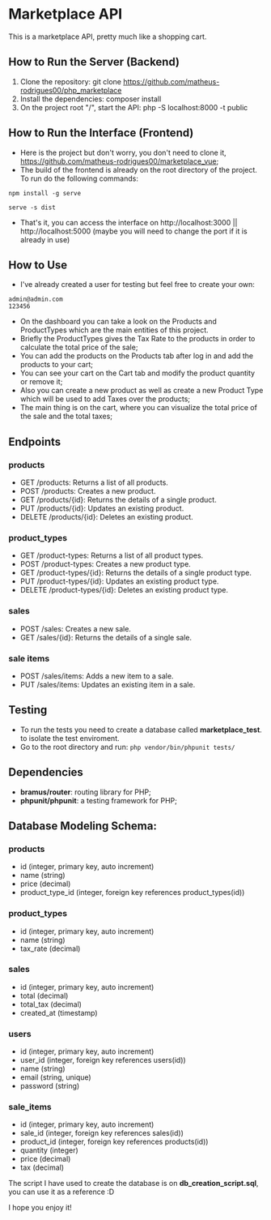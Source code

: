 # Marketplace API
This is a marketplace API, pretty much like a shopping cart.

## How to Run the Server (Backend)
1. Clone the repository: git clone https://github.com/matheus-rodrigues00/php_marketplace
2. Install the dependencies: composer install
3. On the project root "/", start the API: php -S localhost:8000 -t public

## How to Run the Interface (Frontend)
- Here is the project but don't worry, you don't need to clone it, https://github.com/matheus-rodrigues00/marketplace_vue;
- The build of the frontend is already on the root directory of the project. To run do the following commands:
```
npm install -g serve
``` 
```
serve -s dist
```
- That's it, you can access the interface on http://localhost:3000 || http://localhost:5000 (maybe you will need to change the port if it is already in use)

## How to Use
- I've already created a user for testing but feel free to create your own: 
```
admin@admin.com
123456
```
- On the dashboard you can take a look on the Products and ProductTypes which are the main entities of this project.
- Briefly the ProductTypes gives the Tax Rate to the products in order to calculate the total price of the sale;
- You can add the products on the Products tab after log in and add the products to your cart;
- You can see your cart on the Cart tab and modify the product quantity or remove it;
- Also you can create a new product as well as create a new Product Type which will be used to add Taxes over the products;
- The main thing is on the cart, where you can visualize the total price of the sale and the total taxes;

## Endpoints
### products
- GET /products: Returns a list of all products.
- POST /products: Creates a new product.
- GET /products/{id}: Returns the details of a single product.
- PUT /products/{id}: Updates an existing product.
- DELETE /products/{id}: Deletes an existing product.

### product_types
- GET /product-types: Returns a list of all product types.
- POST /product-types: Creates a new product type.
- GET /product-types/{id}: Returns the details of a single product type.
- PUT /product-types/{id}: Updates an existing product type.
- DELETE /product-types/{id}: Deletes an existing product type.

### sales
- POST /sales: Creates a new sale.
- GET /sales/{id}: Returns the details of a single sale.

### sale items
- POST /sales/items: Adds a new item to a sale.
- PUT /sales/items: Updates an existing item in a sale.

## Testing
- To run the tests you need to create a database called **marketplace_test**. to isolate the test enviroment.
- Go to the root directory and run:
```php vendor/bin/phpunit tests/```

## Dependencies
- **bramus/router**: routing library for PHP;
- **phpunit/phpunit**: a testing framework for PHP;

## Database Modeling Schema:
### products
- id (integer, primary key, auto increment)
- name (string)
- price (decimal)
- product_type_id (integer, foreign key references product_types(id))

### product_types
- id (integer, primary key, auto increment)
- name (string)
- tax_rate (decimal)

### sales
- id (integer, primary key, auto increment)
- total (decimal)
- total_tax (decimal)
- created_at (timestamp)

### users
- id (integer, primary key, auto increment)
- user_id (integer, foreign key references users(id))
- name (string)
- email (string, unique)
- password (string)


### sale_items
- id (integer, primary key, auto increment)
- sale_id (integer, foreign key references sales(id))
- product_id (integer, foreign key references products(id))
- quantity (integer)
- price (decimal)
- tax (decimal)

The script I have used to create the database is on **db_creation_script.sql**, you can use it as a reference :D

I hope you enjoy it!